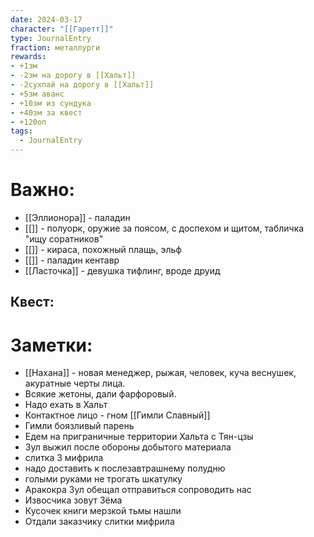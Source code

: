 ```yaml
---
date: 2024-03-17
character: "[[Гаретт]]"
type: JournalEntry
fraction: металлурги
rewards: 
- +1зм
- -2зм на дорогу в [[Хальт]]
- -2сухпай на дорогу в [[Хальт]]
- +5зм аванс
- +10зм из сундука
- +40зм за квест
- +120оп
tags:
  - JournalEntry
---
```

# Важно:
- [[Эллионора]] - паладин
- [[]] - полуорк, оружие за поясом, с доспехом и щитом, табличка "ищу соратников"
- [[]] - кираса, похожный плащь, эльф
- [[]] - паладин кентавр
- [[Ласточка]] - девушка тифлинг, вроде друид
## Квест:


# Заметки:
- [[Нахана]] - новая менеджер, рыжая, человек, куча веснушек, акуратные черты лица.
- Всякие жетоны, дали фарфоровый.
- Надо ехать в Хальт
- Контактное лицо - гном [[Гимли Славный]]
- Гимли боязливый парень
- Едем на приграничные территории Хальта с Тян-цзы
- Зул выжил после обороны добытого материала
- слитка 3 мифрила
- надо доставить к послезавтрашнему полудню
- голыми руками не трогать шкатулку
- Аракокра Зул обещал отправиться сопроводить нас
- Извосчика зовут Зёма
- Кусочек книги мерзкой тьмы нашли
- Отдали заказчику слитки мифрила